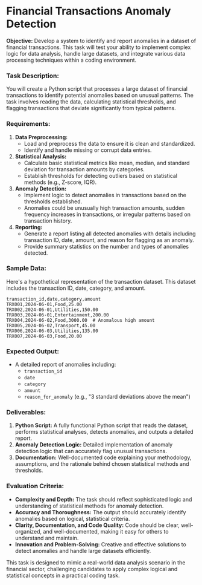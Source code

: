 #  Financial Transactions Anomaly Detection


**Objective:** Develop a system to identify and report anomalies in a dataset of financial transactions. This task will test your ability to implement complex logic for data analysis, handle large datasets, and integrate various data processing techniques within a coding environment.

### Task Description:

You will create a Python script that processes a large dataset of financial transactions to identify potential anomalies based on unusual patterns. The task involves reading the data, calculating statistical thresholds, and flagging transactions that deviate significantly from typical patterns.

### Requirements:

1. **Data Preprocessing:**
    - Load and preprocess the data to ensure it is clean and standardized.
    - Identify and handle missing or corrupt data entries.
2. **Statistical Analysis:**
    - Calculate basic statistical metrics like mean, median, and standard deviation for transaction amounts by categories.
    - Establish thresholds for detecting outliers based on statistical methods (e.g., Z-score, IQR).
3. **Anomaly Detection:**
    - Implement logic to detect anomalies in transactions based on the thresholds established.
    - Anomalies could be unusually high transaction amounts, sudden frequency increases in transactions, or irregular patterns based on transaction history.
4. **Reporting:**
    - Generate a report listing all detected anomalies with details including transaction ID, date, amount, and reason for flagging as an anomaly.
    - Provide summary statistics on the number and types of anomalies detected.

### Sample Data:

Here's a hypothetical representation of the transaction dataset. This dataset includes the transaction ID, date, category, and amount.

```
transaction_id,date,category,amount
TRX001,2024-06-01,Food,25.00
TRX002,2024-06-01,Utilities,150.00
TRX003,2024-06-01,Entertainment,200.00
TRX004,2024-06-02,Food,3000.00  # Anomalous high amount
TRX005,2024-06-02,Transport,45.00
TRX006,2024-06-03,Utilities,135.00
TRX007,2024-06-03,Food,20.00

```

### Expected Output:

- A detailed report of anomalies including:
    - `transaction_id`
    - `date`
    - `category`
    - `amount`
    - `reason_for_anomaly` (e.g., "3 standard deviations above the mean")

### Deliverables:

1. **Python Script:** A fully functional Python script that reads the dataset, performs statistical analyses, detects anomalies, and outputs a detailed report.
2. **Anomaly Detection Logic:** Detailed implementation of anomaly detection logic that can accurately flag unusual transactions.
3. **Documentation:** Well-documented code explaining your methodology, assumptions, and the rationale behind chosen statistical methods and thresholds.

### Evaluation Criteria:

- **Complexity and Depth:** The task should reflect sophisticated logic and understanding of statistical methods for anomaly detection.
- **Accuracy and Thoroughness:** The output should accurately identify anomalies based on logical, statistical criteria.
- **Clarity, Documentation, and Code Quality:** Code should be clear, well-organized, and well-documented, making it easy for others to understand and maintain.
- **Innovation and Problem-Solving:** Creative and effective solutions to detect anomalies and handle large datasets efficiently.

This task is designed to mimic a real-world data analysis scenario in the financial sector, challenging candidates to apply complex logical and statistical concepts in a practical coding task.
